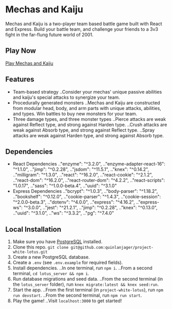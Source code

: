 # Mechas and Kaiju
Mechas and Kaiju is a two-player team based battle game built with React and Express.
Build your battle team, and challenge your friends to a 3v3 fight in the far-flung future world of 2001.

## Play Now
[Play Mechas and Kaiju](https://projectwhitelotus.herokuapp.com)

## Features
* Team-based strategy
..Consider your mechas' unique passive abilities and kaiju's special attacks to synergize your team.
* Procedurally generated monsters
..Mechas and Kaiju are constructed from modular head, body, and arm parts with unique attacks, abilities, and types. Win battles to buy new monsters for your team.
* Three damage types, and three monster types
..Pierce attacks are weak against Reflect type, and strong against Harden type.
..Crush attacks are weak against Absorb type, and strong against Reflect type.
..Spray attacks are weak against Harden type, and strong against Absorb type.

## Dependencies
* React Dependencies
.."enzyme": "^3.2.0",
.."enzyme-adapter-react-16": "^1.1.0",
.."jimp": "^0.2.28",
.."jsdom": "^11.5.1",
.."knex": "^0.14.2",
.."milligram": "^1.3.0",
.."react": "^16.2.0",
.."react-cookie": "^2.1.2",
.."react-dom": "^16.2.0",
.."react-router-dom": "^4.2.2",
.."react-scripts": "1.0.17",
.."sass": "^1.0.0-beta.4",
.."uuid": "^3.1.0"
* Express Dependencies
.."bcrypt": "^1.0.3",
.."body-parser": "^1.18.2",
.."bookshelf": "^0.12.0",
.."cookie-parser": "^1.4.3",
.."cookie-session": "^2.0.0-beta.3",
.."dotenv": "^4.0.0",
.."express": "^4.16.2",
.."express-ws": "^3.0.0",
.."jest": "^21.2.1",
.."jimp": "^0.2.28",
.."knex": "^0.13.0",
.."uuid": "^3.1.0",
.."ws": "^3.3.2",
.."pg": "^7.4.0"

## Local Installation
1. Make sure you have [PostgreSQL](https://www.postgresql.org/download/) installed.
2. Clone this repo.
`git clone git@github.com:quinlanjager/project-white-lotus.git`
3. Create a new PostgreSQL database.
4. Create a `.env` (see `.env.example` for required fields).
5. Install dependencies.
..In one terminal, run `npm i`.
..From a second terminal, `cd lotus_server && npm i`.
6. Run database migrations and seed data.
..From the second terminal (in the `lotus_server` folder), run `knex migrate:latest && knex seed:run`.  
7. Start the app.
..From the first terminal (in `project-white-lotus`), run `npm run devstart`.
..From the second terminal, run `npm run start`.
8. Play the game!
..Visit `localhost:3000` to get started!
